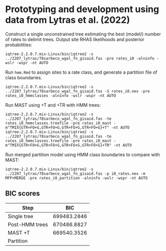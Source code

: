 # Prototyping and development using data from Lytras et al. (2022)  

Construct a single unconstrained tree estimating the best (model/) number of rates to delimit trees. Output site RHAS likelihoods and posterior probabilities:  
```
iqtree-2.2.0.7.mix-Linux/bin/iqtree2 -s ../2207_lytras/78sarbeco_wgal_fn_gisaid.fas -pre rates_i0 -alninfo -wslr -wspr -nt AUTO
```

Run `hmm.Rmd` to assign sites to a rate class, and generate a partition file of class boundaries.  
```
iqtree-2.2.0.7.mix-Linux/bin/iqtree2 -s ../2207_lytras/78sarbeco_wgal_fn_gisaid.fas -S rates_i0.nex -pre rates_i0_hmmclasses -alninfo -wslr -wspr -nt AUTO
```

Run MAST using +T and +TR with HMM trees:
```
iqtree-2.2.0.7.mix-Linux/bin/iqtree2 -s ../2207_lytras/78sarbeco_wgal_fn_gisaid.fas -te rates_i0_hmmclasses.treefile -pre rates_i0_mast -m"TMIX{GTR+FO+G,GTR+FO+G,GTR+FO+G,GTR+FO+G}+T" -nt AUTO
iqtree-2.2.0.7.mix-Linux/bin/iqtree2 -s ../2207_lytras/78sarbeco_wgal_fn_gisaid.fas -te rates_i0_hmmclasses.treefile -pre rates_i0_mast -m"TMIX{GTR+FO+G,GTR+FO+G,GTR+FO+G,GTR+FO+G}+TR" -nt AUTO
```

Run merged partition model using HMM class boundaries to compare with MAST:  
```
iqtree-2.2.0.7.mix-Linux/bin/iqtree2 -s ../2207_lytras/78sarbeco_wgal_fn_gisaid.fas -p i0_rates.nex -m MFP+MERGE -pre rates_i0_partition -alninfo -wslr -wspr -nt AUTO
```

## BIC scores  

| Step           | BIC         |
| -------------- | ----------- |
| Single tree    | 699483.2846 |
| Post-HMM trees | 670486.8827 |
| MAST +T        | 669540.3526 |
| Partition      |             |
